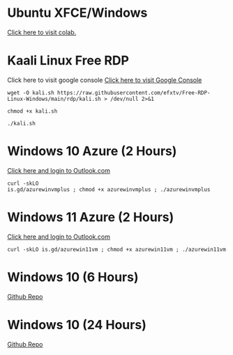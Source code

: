 # Ubuntu XFCE/Windows

<a href="https://colab.research.google.com/github/PradyumnaKrishna/Colab-Hacks/blob/master/Colab%20RDP/Colab%20RDP.ipynb">Click here to visit colab. </a>

# Kaali Linux Free RDP
Click here to visit google console 
<a href="https://console.cloud.google.com/welcome?project=storied-key-295608">Click here to visit Google Console </a>
<pre><code>wget -O kali.sh https://raw.githubusercontent.com/efxtv/Free-RDP-Linux-Windows/main/rdp/kali.sh > /dev/null 2>&1</code></pre>

<pre><code>chmod +x kali.sh</code></pre>

<pre><code>./kali.sh</code></pre>

# Windows 10 Azure (2 Hours)
<a href="https://learn.microsoft.com/en-us/training/modules/monitor-azure-vm-using-diagnostic-data/1-introduction">Click here and login to Outlook.com</a><pre><code>curl -skLO is.gd/azurewinvmplus ; chmod +x azurewinvmplus ; ./azurewinvmplus </code></pre>

# Windows 11 Azure (2 Hours)

<a href="https://learn.microsoft.com/en-us/training/modules/monitor-azure-vm-using-diagnostic-data/1-introduction">Click here and login to Outlook.com</a>
<pre><code>curl -skLO is.gd/azurewin11vm ; chmod +x azurewin11vm ; ./azurewin11vm </code></pre>


# Windows 10 (6 Hours)
<a href="https://github.com/adtitas/ngrok-rdp">Github Repo</a>


# Windows 10 (24 Hours)
<a href="https://github.com/earthprotector1610/windows2022-rdp">Github Repo</a>

